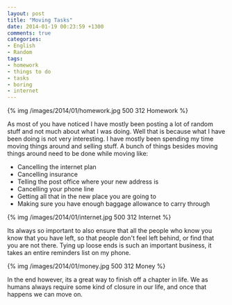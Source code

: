 ```yaml
---
layout: post
title: "Moving Tasks"
date: 2014-01-19 00:23:59 +1300
comments: true
categories: 
- English
- Random
tags:
- homework
- things to do 
- tasks
- boring
- internet
---
```


{% img /images/2014/01/homework.jpg 500 312 Homework %}

As most of you have noticed I have mostly been posting a lot of random stuff and not much about what I was doing. Well that is because what I have been doing is not very interesting. I have mostly been spending my time moving things around and selling stuff. A bunch of things besides moving things around need to be done while moving like:
<!--more-->
- Cancelling the internet plan
- Cancelling insurance
- Telling the post office where your new address is
- Cancelling your phone line
- Getting all that in the new place you are going to
- Making sure you have enough baggage allowance to carry through

{% img /images/2014/01/internet.jpg 500 312 Internet %}

Its always so important to also ensure that all the people who know you know that you have left, so that people don't feel left behind, or find that you are not there. Tying up loose ends is such an important business, it takes an entire reminders list on my phone.

{% img /images/2014/01/money.jpg 500 312 Money %}

In the end however, its a great way to finish off a chapter in life. We as humans always require some kind of closure in our life, and once that happens we can move on.
